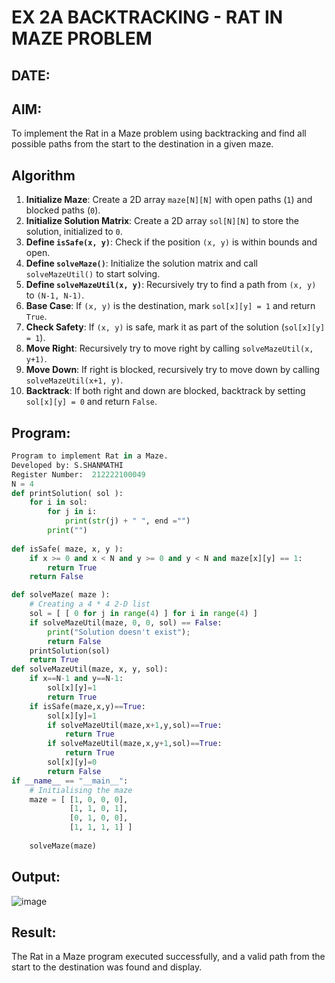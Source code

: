 # EX 2A BACKTRACKING - RAT IN MAZE PROBLEM
## DATE:
## AIM:
To implement the Rat in a Maze problem using backtracking and find all possible paths from the start to the destination in a given maze.


## Algorithm
1. **Initialize Maze**: Create a 2D array `maze[N][N]` with open paths (`1`) and blocked paths (`0`).
2. **Initialize Solution Matrix**: Create a 2D array `sol[N][N]` to store the solution, initialized to `0`.
3. **Define `isSafe(x, y)`**: Check if the position `(x, y)` is within bounds and open.
4. **Define `solveMaze()`**: Initialize the solution matrix and call `solveMazeUtil()` to start solving.
5. **Define `solveMazeUtil(x, y)`**: Recursively try to find a path from `(x, y)` to `(N-1, N-1)`.
6. **Base Case**: If `(x, y)` is the destination, mark `sol[x][y] = 1` and return `True`.
7. **Check Safety**: If `(x, y)` is safe, mark it as part of the solution (`sol[x][y] = 1`).
8. **Move Right**: Recursively try to move right by calling `solveMazeUtil(x, y+1)`.
9. **Move Down**: If right is blocked, recursively try to move down by calling `solveMazeUtil(x+1, y)`.
10. **Backtrack**: If both right and down are blocked, backtrack by setting `sol[x][y] = 0` and return `False`.

 
## Program:
```python
Program to implement Rat in a Maze.
Developed by: S.SHANMATHI
Register Number:  212222100049
N = 4
def printSolution( sol ):
    for i in sol:
        for j in i:
            print(str(j) + " ", end ="")
        print("")
 
def isSafe( maze, x, y ):
    if x >= 0 and x < N and y >= 0 and y < N and maze[x][y] == 1:
        return True
    return False

def solveMaze( maze ):
    # Creating a 4 * 4 2-D list
    sol = [ [ 0 for j in range(4) ] for i in range(4) ]
    if solveMazeUtil(maze, 0, 0, sol) == False:
        print("Solution doesn't exist");
        return False
    printSolution(sol)
    return True
def solveMazeUtil(maze, x, y, sol):
    if x==N-1 and y==N-1:
        sol[x][y]=1
        return True
    if isSafe(maze,x,y)==True:
        sol[x][y]=1
        if solveMazeUtil(maze,x+1,y,sol)==True:
            return True
        if solveMazeUtil(maze,x,y+1,sol)==True:
            return True
        sol[x][y]=0
        return False
if __name__ == "__main__":
    # Initialising the maze
    maze = [ [1, 0, 0, 0],
             [1, 1, 0, 1],
             [0, 1, 0, 0],
             [1, 1, 1, 1] ]
              
    solveMaze(maze)
```

## Output:
![image](https://github.com/user-attachments/assets/a6ba080e-bcb7-490c-869e-eea3d547dacf)

## Result:
The Rat in a Maze program executed successfully, and a valid path from the start to the destination was found and display.

